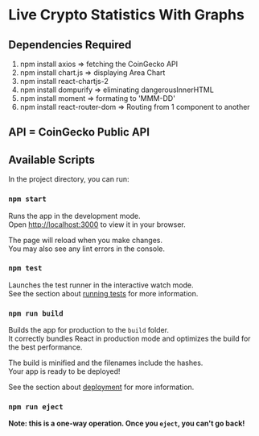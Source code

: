 # Live Crypto Statistics With Graphs

## Dependencies Required

1. npm install axios => fetching the CoinGecko API
2. npm install chart.js => displaying Area Chart
3. npm install react-chartjs-2
4. npm install dompurify => eliminating dangerousInnerHTML
5. npm install moment => formating to 'MMM-DD'
6. npm install react-router-dom => Routing from 1 component to another

## API = CoinGecko Public API

## Available Scripts

In the project directory, you can run:

### `npm start`

Runs the app in the development mode.\
Open [http://localhost:3000](http://localhost:3000) to view it in your browser.

The page will reload when you make changes.\
You may also see any lint errors in the console.

### `npm test`

Launches the test runner in the interactive watch mode.\
See the section about [running tests](https://facebook.github.io/create-react-app/docs/running-tests) for more information.

### `npm run build`

Builds the app for production to the `build` folder.\
It correctly bundles React in production mode and optimizes the build for the best performance.

The build is minified and the filenames include the hashes.\
Your app is ready to be deployed!

See the section about [deployment](https://facebook.github.io/create-react-app/docs/deployment) for more information.

### `npm run eject`

**Note: this is a one-way operation. Once you `eject`, you can't go back!**
